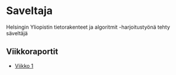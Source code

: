 # Saveltaja
Helsingin Yliopistin tietorakenteet ja algoritmit -harjoitustyönä tehty säveltäjä

## Viikkoraportit
* [Viikko 1](https://github.com/Miniaya/Saveltaja/blob/main/dokumentaatio/viikkoraportti_1.md)
